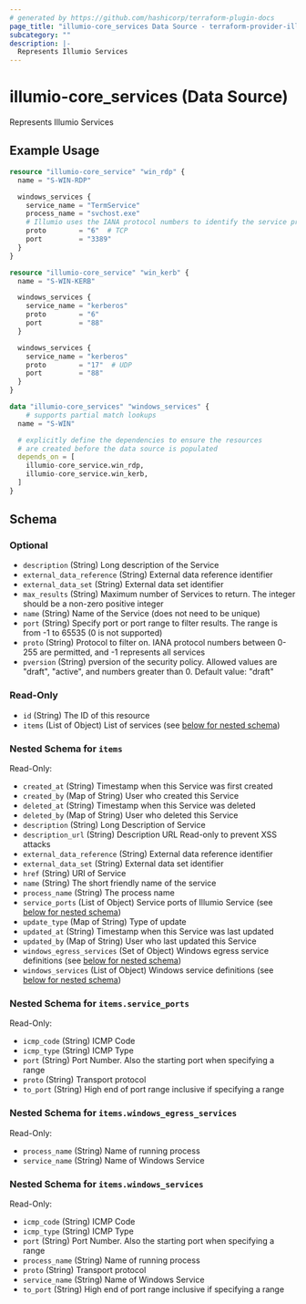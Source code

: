 ```yaml
---
# generated by https://github.com/hashicorp/terraform-plugin-docs
page_title: "illumio-core_services Data Source - terraform-provider-illumio-core"
subcategory: ""
description: |-
  Represents Illumio Services
---
```


# illumio-core_services (Data Source)

Represents Illumio Services

## Example Usage

```terraform
resource "illumio-core_service" "win_rdp" {
  name = "S-WIN-RDP"

  windows_services {
    service_name = "TermService"
    process_name = "svchost.exe"
    # Illumio uses the IANA protocol numbers to identify the service proto
    proto        = "6"  # TCP
    port         = "3389"
  }
}

resource "illumio-core_service" "win_kerb" {
  name = "S-WIN-KERB"

  windows_services {
    service_name = "kerberos"
    proto        = "6"
    port         = "88"
  }

  windows_services {
    service_name = "kerberos"
    proto        = "17"  # UDP
    port         = "88"
  }
}

data "illumio-core_services" "windows_services" {
	# supports partial match lookups
  name = "S-WIN"

  # explicitly define the dependencies to ensure the resources
  # are created before the data source is populated
  depends_on = [
    illumio-core_service.win_rdp,
    illumio-core_service.win_kerb,
  ]
}
```

<!-- schema generated by tfplugindocs -->
## Schema

### Optional

- `description` (String) Long description of the Service
- `external_data_reference` (String) External data reference identifier
- `external_data_set` (String) External data set identifier
- `max_results` (String) Maximum number of Services to return. The integer should be a non-zero positive integer
- `name` (String) Name of the Service (does not need to be unique)
- `port` (String) Specify port or port range to filter results. The range is from -1 to 65535 (0 is not supported)
- `proto` (String) Protocol to filter on. IANA protocol numbers between 0-255 are permitted, and -1 represents all services
- `pversion` (String) pversion of the security policy. Allowed values are "draft", "active", and numbers greater than 0. Default value: "draft"

### Read-Only

- `id` (String) The ID of this resource
- `items` (List of Object) List of services (see [below for nested schema](#nestedatt--items))

<a id="nestedatt--items"></a>
### Nested Schema for `items`

Read-Only:

- `created_at` (String) Timestamp when this Service was first created
- `created_by` (Map of String) User who created this Service
- `deleted_at` (String) Timestamp when this Service was deleted
- `deleted_by` (Map of String) User who deleted this Service
- `description` (String) Long Description of Service
- `description_url` (String) Description URL Read-only to prevent XSS attacks
- `external_data_reference` (String) External data reference identifier
- `external_data_set` (String) External data set identifier
- `href` (String) URI of Service
- `name` (String) The short friendly name of the service
- `process_name` (String) The process name
- `service_ports` (List of Object) Service ports of Illumio Service (see [below for nested schema](#nestedobjatt--items--service_ports))
- `update_type` (Map of String) Type of update
- `updated_at` (String) Timestamp when this Service was last updated
- `updated_by` (Map of String) User who last updated this Service
- `windows_egress_services` (Set of Object) Windows egress service definitions (see [below for nested schema](#nestedobjatt--items--windows_egress_services))
- `windows_services` (List of Object) Windows service definitions (see [below for nested schema](#nestedobjatt--items--windows_services))

<a id="nestedobjatt--items--service_ports"></a>
### Nested Schema for `items.service_ports`

Read-Only:

- `icmp_code` (String) ICMP Code
- `icmp_type` (String) ICMP Type
- `port` (String) Port Number. Also the starting port when specifying a range
- `proto` (String) Transport protocol
- `to_port` (String) High end of port range inclusive if specifying a range


<a id="nestedobjatt--items--windows_egress_services"></a>
### Nested Schema for `items.windows_egress_services`

Read-Only:

- `process_name` (String) Name of running process
- `service_name` (String) Name of Windows Service


<a id="nestedobjatt--items--windows_services"></a>
### Nested Schema for `items.windows_services`

Read-Only:

- `icmp_code` (String) ICMP Code
- `icmp_type` (String) ICMP Type
- `port` (String) Port Number. Also the starting port when specifying a range
- `process_name` (String) Name of running process
- `proto` (String) Transport protocol
- `service_name` (String) Name of Windows Service
- `to_port` (String) High end of port range inclusive if specifying a range


